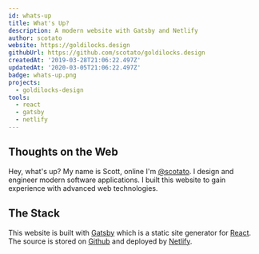 ```yaml
---
id: whats-up
title: What's Up?
description: A modern website with Gatsby and Netlify
author: scotato
website: https://goldilocks.design
githubUrl: https://github.com/scotato/goldilocks.design
createdAt: '2019-03-28T21:06:22.497Z'
updatedAt: '2020-03-05T21:06:22.497Z'
badge: whats-up.png
projects:
  - goldilocks-design
tools:
  - react
  - gatsby
  - netlify
---
```


## Thoughts on the Web
Hey, what's up? My name is Scott, online I'm [@scotato](https://twitter.com/scotato). I design and engineer modern software applications. I built this website to gain experience with advanced web technologies.

## The Stack
This website is built with [Gatsby](https://www.gatsbyjs.org/) which is a static site generator for [React](http://reactjs.org/). The source is stored on [Github](https://github.com/scotato/goldilocks.design) and deployed by [Netlify](https://www.netlify.com/).
